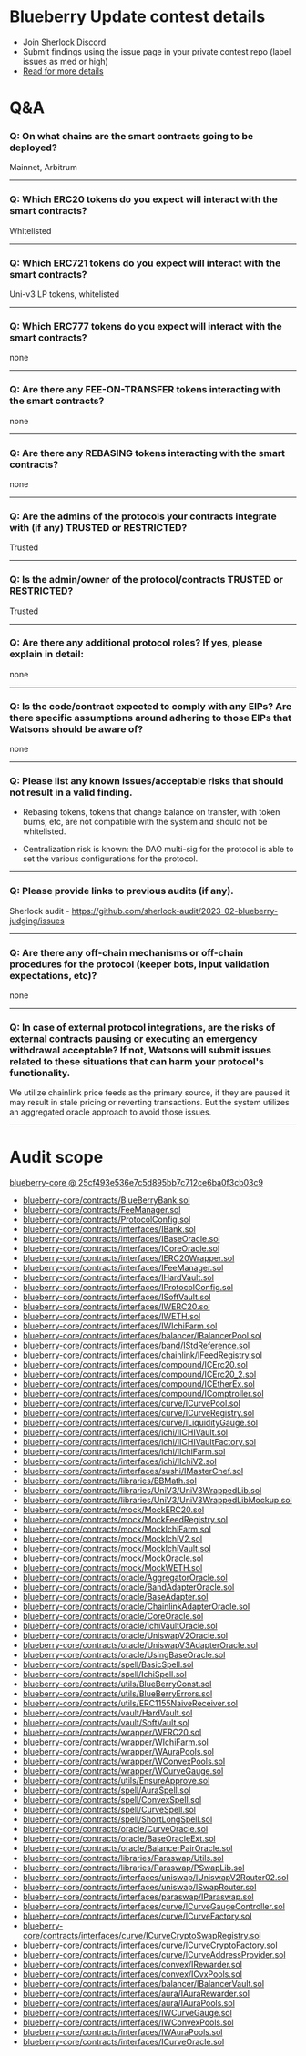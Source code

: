 
# Blueberry Update contest details

- Join [Sherlock Discord](https://discord.gg/MABEWyASkp)
- Submit findings using the issue page in your private contest repo (label issues as med or high)
- [Read for more details](https://docs.sherlock.xyz/audits/watsons)

# Q&A

### Q: On what chains are the smart contracts going to be deployed?
Mainnet, Arbitrum
___

### Q: Which ERC20 tokens do you expect will interact with the smart contracts? 
Whitelisted
___

### Q: Which ERC721 tokens do you expect will interact with the smart contracts? 
Uni-v3 LP tokens, whitelisted
___

### Q: Which ERC777 tokens do you expect will interact with the smart contracts? 
none
___

### Q: Are there any FEE-ON-TRANSFER tokens interacting with the smart contracts?

none
___

### Q: Are there any REBASING tokens interacting with the smart contracts?

none
___

### Q: Are the admins of the protocols your contracts integrate with (if any) TRUSTED or RESTRICTED?
Trusted
___

### Q: Is the admin/owner of the protocol/contracts TRUSTED or RESTRICTED?
Trusted
___

### Q: Are there any additional protocol roles? If yes, please explain in detail:
none
___

### Q: Is the code/contract expected to comply with any EIPs? Are there specific assumptions around adhering to those EIPs that Watsons should be aware of?
none
___

### Q: Please list any known issues/acceptable risks that should not result in a valid finding.
- Rebasing tokens, tokens that change balance on transfer, with token burns, etc, are not compatible with the system and should not be whitelisted.

- Centralization risk is known: the DAO multi-sig for the protocol is able to set the various configurations for the protocol. 


___

### Q: Please provide links to previous audits (if any).
Sherlock audit - https://github.com/sherlock-audit/2023-02-blueberry-judging/issues
___

### Q: Are there any off-chain mechanisms or off-chain procedures for the protocol (keeper bots, input validation expectations, etc)?
none
___

### Q: In case of external protocol integrations, are the risks of external contracts pausing or executing an emergency withdrawal acceptable? If not, Watsons will submit issues related to these situations that can harm your protocol's functionality.
We utilize chainlink price feeds as the primary source, if they are paused it may result in stale pricing or reverting transactions. But the system utilizes an aggregated oracle approach to avoid those issues.
___



# Audit scope


[blueberry-core @ 25cf493e536e7c5d895bb7c712ce6ba0f3cb03c9](https://github.com/Blueberryfi/blueberry-core/tree/25cf493e536e7c5d895bb7c712ce6ba0f3cb03c9)
- [blueberry-core/contracts/BlueBerryBank.sol](blueberry-core/contracts/BlueBerryBank.sol)
- [blueberry-core/contracts/FeeManager.sol](blueberry-core/contracts/FeeManager.sol)
- [blueberry-core/contracts/ProtocolConfig.sol](blueberry-core/contracts/ProtocolConfig.sol)
- [blueberry-core/contracts/interfaces/IBank.sol](blueberry-core/contracts/interfaces/IBank.sol)
- [blueberry-core/contracts/interfaces/IBaseOracle.sol](blueberry-core/contracts/interfaces/IBaseOracle.sol)
- [blueberry-core/contracts/interfaces/ICoreOracle.sol](blueberry-core/contracts/interfaces/ICoreOracle.sol)
- [blueberry-core/contracts/interfaces/IERC20Wrapper.sol](blueberry-core/contracts/interfaces/IERC20Wrapper.sol)
- [blueberry-core/contracts/interfaces/IFeeManager.sol](blueberry-core/contracts/interfaces/IFeeManager.sol)
- [blueberry-core/contracts/interfaces/IHardVault.sol](blueberry-core/contracts/interfaces/IHardVault.sol)
- [blueberry-core/contracts/interfaces/IProtocolConfig.sol](blueberry-core/contracts/interfaces/IProtocolConfig.sol)
- [blueberry-core/contracts/interfaces/ISoftVault.sol](blueberry-core/contracts/interfaces/ISoftVault.sol)
- [blueberry-core/contracts/interfaces/IWERC20.sol](blueberry-core/contracts/interfaces/IWERC20.sol)
- [blueberry-core/contracts/interfaces/IWETH.sol](blueberry-core/contracts/interfaces/IWETH.sol)
- [blueberry-core/contracts/interfaces/IWIchiFarm.sol](blueberry-core/contracts/interfaces/IWIchiFarm.sol)
- [blueberry-core/contracts/interfaces/balancer/IBalancerPool.sol](blueberry-core/contracts/interfaces/balancer/IBalancerPool.sol)
- [blueberry-core/contracts/interfaces/band/IStdReference.sol](blueberry-core/contracts/interfaces/band/IStdReference.sol)
- [blueberry-core/contracts/interfaces/chainlink/IFeedRegistry.sol](blueberry-core/contracts/interfaces/chainlink/IFeedRegistry.sol)
- [blueberry-core/contracts/interfaces/compound/ICErc20.sol](blueberry-core/contracts/interfaces/compound/ICErc20.sol)
- [blueberry-core/contracts/interfaces/compound/ICErc20_2.sol](blueberry-core/contracts/interfaces/compound/ICErc20_2.sol)
- [blueberry-core/contracts/interfaces/compound/ICEtherEx.sol](blueberry-core/contracts/interfaces/compound/ICEtherEx.sol)
- [blueberry-core/contracts/interfaces/compound/IComptroller.sol](blueberry-core/contracts/interfaces/compound/IComptroller.sol)
- [blueberry-core/contracts/interfaces/curve/ICurvePool.sol](blueberry-core/contracts/interfaces/curve/ICurvePool.sol)
- [blueberry-core/contracts/interfaces/curve/ICurveRegistry.sol](blueberry-core/contracts/interfaces/curve/ICurveRegistry.sol)
- [blueberry-core/contracts/interfaces/curve/ILiquidityGauge.sol](blueberry-core/contracts/interfaces/curve/ILiquidityGauge.sol)
- [blueberry-core/contracts/interfaces/ichi/IICHIVault.sol](blueberry-core/contracts/interfaces/ichi/IICHIVault.sol)
- [blueberry-core/contracts/interfaces/ichi/IICHIVaultFactory.sol](blueberry-core/contracts/interfaces/ichi/IICHIVaultFactory.sol)
- [blueberry-core/contracts/interfaces/ichi/IIchiFarm.sol](blueberry-core/contracts/interfaces/ichi/IIchiFarm.sol)
- [blueberry-core/contracts/interfaces/ichi/IIchiV2.sol](blueberry-core/contracts/interfaces/ichi/IIchiV2.sol)
- [blueberry-core/contracts/interfaces/sushi/IMasterChef.sol](blueberry-core/contracts/interfaces/sushi/IMasterChef.sol)
- [blueberry-core/contracts/libraries/BBMath.sol](blueberry-core/contracts/libraries/BBMath.sol)
- [blueberry-core/contracts/libraries/UniV3/UniV3WrappedLib.sol](blueberry-core/contracts/libraries/UniV3/UniV3WrappedLib.sol)
- [blueberry-core/contracts/libraries/UniV3/UniV3WrappedLibMockup.sol](blueberry-core/contracts/libraries/UniV3/UniV3WrappedLibMockup.sol)
- [blueberry-core/contracts/mock/MockERC20.sol](blueberry-core/contracts/mock/MockERC20.sol)
- [blueberry-core/contracts/mock/MockFeedRegistry.sol](blueberry-core/contracts/mock/MockFeedRegistry.sol)
- [blueberry-core/contracts/mock/MockIchiFarm.sol](blueberry-core/contracts/mock/MockIchiFarm.sol)
- [blueberry-core/contracts/mock/MockIchiV2.sol](blueberry-core/contracts/mock/MockIchiV2.sol)
- [blueberry-core/contracts/mock/MockIchiVault.sol](blueberry-core/contracts/mock/MockIchiVault.sol)
- [blueberry-core/contracts/mock/MockOracle.sol](blueberry-core/contracts/mock/MockOracle.sol)
- [blueberry-core/contracts/mock/MockWETH.sol](blueberry-core/contracts/mock/MockWETH.sol)
- [blueberry-core/contracts/oracle/AggregatorOracle.sol](blueberry-core/contracts/oracle/AggregatorOracle.sol)
- [blueberry-core/contracts/oracle/BandAdapterOracle.sol](blueberry-core/contracts/oracle/BandAdapterOracle.sol)
- [blueberry-core/contracts/oracle/BaseAdapter.sol](blueberry-core/contracts/oracle/BaseAdapter.sol)
- [blueberry-core/contracts/oracle/ChainlinkAdapterOracle.sol](blueberry-core/contracts/oracle/ChainlinkAdapterOracle.sol)
- [blueberry-core/contracts/oracle/CoreOracle.sol](blueberry-core/contracts/oracle/CoreOracle.sol)
- [blueberry-core/contracts/oracle/IchiVaultOracle.sol](blueberry-core/contracts/oracle/IchiVaultOracle.sol)
- [blueberry-core/contracts/oracle/UniswapV2Oracle.sol](blueberry-core/contracts/oracle/UniswapV2Oracle.sol)
- [blueberry-core/contracts/oracle/UniswapV3AdapterOracle.sol](blueberry-core/contracts/oracle/UniswapV3AdapterOracle.sol)
- [blueberry-core/contracts/oracle/UsingBaseOracle.sol](blueberry-core/contracts/oracle/UsingBaseOracle.sol)
- [blueberry-core/contracts/spell/BasicSpell.sol](blueberry-core/contracts/spell/BasicSpell.sol)
- [blueberry-core/contracts/spell/IchiSpell.sol](blueberry-core/contracts/spell/IchiSpell.sol)
- [blueberry-core/contracts/utils/BlueBerryConst.sol](blueberry-core/contracts/utils/BlueBerryConst.sol)
- [blueberry-core/contracts/utils/BlueBerryErrors.sol](blueberry-core/contracts/utils/BlueBerryErrors.sol)
- [blueberry-core/contracts/utils/ERC1155NaiveReceiver.sol](blueberry-core/contracts/utils/ERC1155NaiveReceiver.sol)
- [blueberry-core/contracts/vault/HardVault.sol](blueberry-core/contracts/vault/HardVault.sol)
- [blueberry-core/contracts/vault/SoftVault.sol](blueberry-core/contracts/vault/SoftVault.sol)
- [blueberry-core/contracts/wrapper/WERC20.sol](blueberry-core/contracts/wrapper/WERC20.sol)
- [blueberry-core/contracts/wrapper/WIchiFarm.sol](blueberry-core/contracts/wrapper/WIchiFarm.sol)
- [blueberry-core/contracts/wrapper/WAuraPools.sol](blueberry-core/contracts/wrapper/WAuraPools.sol)
- [blueberry-core/contracts/wrapper/WConvexPools.sol](blueberry-core/contracts/wrapper/WConvexPools.sol)
- [blueberry-core/contracts/wrapper/WCurveGauge.sol](blueberry-core/contracts/wrapper/WCurveGauge.sol)
- [blueberry-core/contracts/utils/EnsureApprove.sol](blueberry-core/contracts/utils/EnsureApprove.sol)
- [blueberry-core/contracts/spell/AuraSpell.sol](blueberry-core/contracts/spell/AuraSpell.sol)
- [blueberry-core/contracts/spell/ConvexSpell.sol](blueberry-core/contracts/spell/ConvexSpell.sol)
- [blueberry-core/contracts/spell/CurveSpell.sol](blueberry-core/contracts/spell/CurveSpell.sol)
- [blueberry-core/contracts/spell/ShortLongSpell.sol](blueberry-core/contracts/spell/ShortLongSpell.sol)
- [blueberry-core/contracts/oracle/CurveOracle.sol](blueberry-core/contracts/oracle/CurveOracle.sol)
- [blueberry-core/contracts/oracle/BaseOracleExt.sol](blueberry-core/contracts/oracle/BaseOracleExt.sol)
- [blueberry-core/contracts/oracle/BalancerPairOracle.sol](blueberry-core/contracts/oracle/BalancerPairOracle.sol)
- [blueberry-core/contracts/libraries/Paraswap/Utils.sol](blueberry-core/contracts/libraries/Paraswap/Utils.sol)
- [blueberry-core/contracts/libraries/Paraswap/PSwapLib.sol](blueberry-core/contracts/libraries/Paraswap/PSwapLib.sol)
- [blueberry-core/contracts/interfaces/uniswap/IUniswapV2Router02.sol](blueberry-core/contracts/interfaces/uniswap/IUniswapV2Router02.sol)
- [blueberry-core/contracts/interfaces/uniswap/ISwapRouter.sol](blueberry-core/contracts/interfaces/uniswap/ISwapRouter.sol)
- [blueberry-core/contracts/interfaces/paraswap/IParaswap.sol](blueberry-core/contracts/interfaces/paraswap/IParaswap.sol)
- [blueberry-core/contracts/interfaces/curve/ICurveGaugeController.sol](blueberry-core/contracts/interfaces/curve/ICurveGaugeController.sol)
- [blueberry-core/contracts/interfaces/curve/ICurveFactory.sol](blueberry-core/contracts/interfaces/curve/ICurveFactory.sol)
- [blueberry-core/contracts/interfaces/curve/ICurveCryptoSwapRegistry.sol](blueberry-core/contracts/interfaces/curve/ICurveCryptoSwapRegistry.sol)
- [blueberry-core/contracts/interfaces/curve/ICurveCryptoFactory.sol](blueberry-core/contracts/interfaces/curve/ICurveCryptoFactory.sol)
- [blueberry-core/contracts/interfaces/curve/ICurveAddressProvider.sol](blueberry-core/contracts/interfaces/curve/ICurveAddressProvider.sol)
- [blueberry-core/contracts/interfaces/convex/IRewarder.sol](blueberry-core/contracts/interfaces/convex/IRewarder.sol)
- [blueberry-core/contracts/interfaces/convex/ICvxPools.sol](blueberry-core/contracts/interfaces/convex/ICvxPools.sol)
- [blueberry-core/contracts/interfaces/balancer/IBalancerVault.sol](blueberry-core/contracts/interfaces/balancer/IBalancerVault.sol)
- [blueberry-core/contracts/interfaces/aura/IAuraRewarder.sol](blueberry-core/contracts/interfaces/aura/IAuraRewarder.sol)
- [blueberry-core/contracts/interfaces/aura/IAuraPools.sol](blueberry-core/contracts/interfaces/aura/IAuraPools.sol)
- [blueberry-core/contracts/interfaces/IWCurveGauge.sol](blueberry-core/contracts/interfaces/IWCurveGauge.sol)
- [blueberry-core/contracts/interfaces/IWConvexPools.sol](blueberry-core/contracts/interfaces/IWConvexPools.sol)
- [blueberry-core/contracts/interfaces/IWAuraPools.sol](blueberry-core/contracts/interfaces/IWAuraPools.sol)
- [blueberry-core/contracts/interfaces/ICurveOracle.sol](blueberry-core/contracts/interfaces/ICurveOracle.sol)



